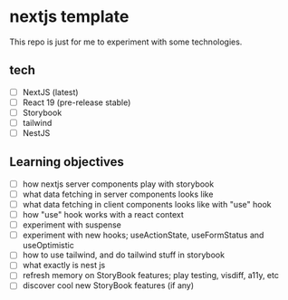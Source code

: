 # nextjs template

This repo is just for me to experiment with some technologies.

## tech

- [ ] NextJS (latest)
- [ ] React 19 (pre-release stable)
- [ ] Storybook
- [ ] tailwind
- [ ] NestJS

## Learning objectives

- [ ] how nextjs server components play with storybook
- [ ] what data fetching in server components looks like
- [ ] what data fetching in client components looks like with "use" hook
- [ ] how "use" hook works with a react context
- [ ] experiment with suspense 
- [ ] experiment with new hooks; useActionState, useFormStatus and useOptimistic
- [ ] how to use tailwind, and do tailwind stuff in storybook
- [ ] what exactly is nest js
- [ ] refresh memory on StoryBook features; play testing, visdiff, a11y, etc
- [ ] discover cool new StoryBook features (if any)
